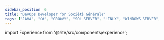 ```yaml
---
sidebar_position: 6
title: "DevOps Developer for Société Générale"
tags: ["JAVA", "C#", "GROOVY", "SQL SERVER", "LINUX", "WINDOWS SERVER", "BASH", "POWERSHELL", "ELK STACK", "AUTOSYS", "KAFKA", "ANGULAR", "POSTMAN"]
---
```


import Experience from '@site/src/components/experience';

<Experience title={frontMatter.title} />
